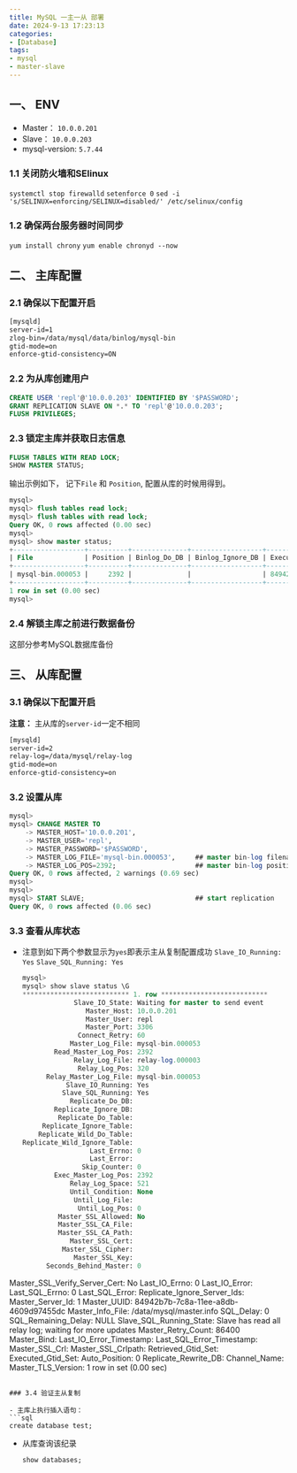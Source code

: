 ```yaml
---
title: MySQL 一主一从 部署
date: 2024-9-13 17:23:13
categories: 
- [Database]
tags: 
- mysql
- master-slave
---
```


## 一、 ENV

- Master： `10.0.0.201`
- Slave： `10.0.0.203`
- mysql-version: `5.7.44`

### 1.1 关闭防火墙和SElinux

  ` systemctl stop firewalld `
  ` setenforce 0 `
  ` sed -i 's/SELINUX=enforcing/SELINUX=disabled/' /etc/selinux/config `

### 1.2 确保两台服务器时间同步

  ` yum install chrony `
  ` yum enable chronyd --now `

## 二、 主库配置

### 2.1 确保以下配置开启

  ``` bash
  [mysqld]
  server-id=1
  zlog-bin=/data/mysql/data/binlog/mysql-bin
  gtid-mode=on
  enforce-gtid-consistency=ON
  ```

### 2.2 为从库创建用户

  ``` sql
  CREATE USER 'repl'@'10.0.0.203' IDENTIFIED BY '$PASSWORD';
  GRANT REPLICATION SLAVE ON *.* TO 'repl'@'10.0.0.203';
  FLUSH PRIVILEGES;
  ```

### 2.3 锁定主库并获取日志信息

  ``` sql
  FLUSH TABLES WITH READ LOCK;
  SHOW MASTER STATUS;
  ```
  输出示例如下， 记下`File` 和 `Position`, 配置从库的时候用得到。 
  ``` sql
  mysql> 
  mysql> flush tables read lock;
  mysql> flush tables with read lock;
  Query OK, 0 rows affected (0.00 sec)
  mysql> 
  mysql> show master status;
  +------------------+----------+--------------+------------------+-------------------------------------------+
  | File             | Position | Binlog_Do_DB | Binlog_Ignore_DB | Executed_Gtid_Set                         |
  +------------------+----------+--------------+------------------+-------------------------------------------+
  | mysql-bin.000053 |     2392 |              |                  | 84942b7b-7c8a-11ee-a8db-4609d97455dc:1-26 |
  +------------------+----------+--------------+------------------+-------------------------------------------+
  1 row in set (0.00 sec)
  mysql> 
  ```

### 2.4 解锁主库之前进行数据备份

  这部分参考MySQL数据库备份


## 三、 从库配置

### 3.1 确保以下配置开启

  **注意：** 主从库的`server-id`一定不相同
  ``` bash
  [mysqld]
  server-id=2
  relay-log=/data/mysql/relay-log
  gtid-mode=on
  enforce-gtid-consistency=on
  ```

### 3.2 设置从库

  ``` sql
  mysql> 
  mysql> CHANGE MASTER TO
      -> MASTER_HOST='10.0.0.201',
      -> MASTER_USER='repl',
      -> MASTER_PASSWORD='$PASSWORD',                 
      -> MASTER_LOG_FILE='mysql-bin.000053',     ## master bin-log filename 
      -> MASTER_LOG_POS=2392;                    ## master bin-log position
  Query OK, 0 rows affected, 2 warnings (0.69 sec)
  mysql>
  mysql>
  mysql> START SLAVE;                            ## start replication
  Query OK, 0 rows affected (0.06 sec)

  ``` 

### 3.3 查看从库状态

- 注意到如下两个参数显示为`yes`即表示主从复制配置成功
  ` Slave_IO_Running: Yes `
  ` Slave_SQL_Running: Yes `

  ``` sql
  mysql> 
  mysql> show slave status \G
  *************************** 1. row ***************************
               Slave_IO_State: Waiting for master to send event
                  Master_Host: 10.0.0.201
                  Master_User: repl
                  Master_Port: 3306
                Connect_Retry: 60
              Master_Log_File: mysql-bin.000053
          Read_Master_Log_Pos: 2392
               Relay_Log_File: relay-log.000003
                Relay_Log_Pos: 320
        Relay_Master_Log_File: mysql-bin.000053
             Slave_IO_Running: Yes
            Slave_SQL_Running: Yes
              Replicate_Do_DB: 
          Replicate_Ignore_DB: 
           Replicate_Do_Table: 
       Replicate_Ignore_Table: 
      Replicate_Wild_Do_Table: 
  Replicate_Wild_Ignore_Table: 
                   Last_Errno: 0
                   Last_Error: 
                 Skip_Counter: 0
          Exec_Master_Log_Pos: 2392
              Relay_Log_Space: 521
              Until_Condition: None
               Until_Log_File: 
                Until_Log_Pos: 0
           Master_SSL_Allowed: No
           Master_SSL_CA_File: 
           Master_SSL_CA_Path: 
              Master_SSL_Cert: 
            Master_SSL_Cipher: 
               Master_SSL_Key: 
        Seconds_Behind_Master: 0
Master_SSL_Verify_Server_Cert: No
                Last_IO_Errno: 0
                Last_IO_Error: 
               Last_SQL_Errno: 0
               Last_SQL_Error: 
  Replicate_Ignore_Server_Ids: 
             Master_Server_Id: 1
                  Master_UUID: 84942b7b-7c8a-11ee-a8db-4609d97455dc
             Master_Info_File: /data/mysql/master.info
                    SQL_Delay: 0
          SQL_Remaining_Delay: NULL
      Slave_SQL_Running_State: Slave has read all relay log; waiting for more updates
           Master_Retry_Count: 86400
                  Master_Bind: 
      Last_IO_Error_Timestamp: 
     Last_SQL_Error_Timestamp: 
               Master_SSL_Crl: 
           Master_SSL_Crlpath: 
           Retrieved_Gtid_Set: 
            Executed_Gtid_Set: 
                Auto_Position: 0
         Replicate_Rewrite_DB: 
                 Channel_Name: 
           Master_TLS_Version: 
  1 row in set (0.00 sec)
  ```

### 3.4 验证主从复制

- 主库上执行插入语句：
  ```sql
  create database test;
  ```

- 从库查询该纪录
  ``` sql
  show databases;
  ```